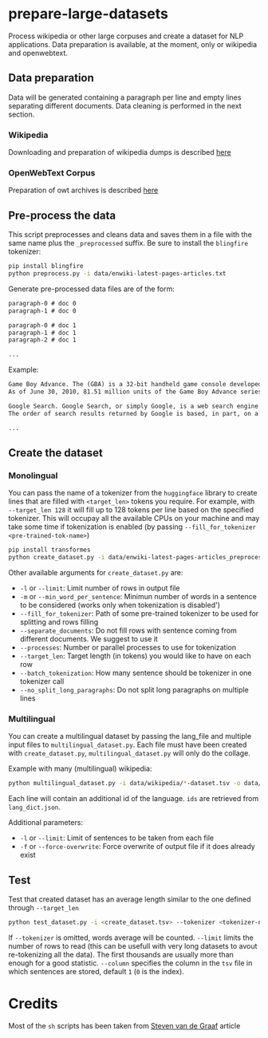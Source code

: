 # prepare-large-datasets
Process wikipedia or other large corpuses and create a dataset for NLP applications. Data preparation is available, at the moment, only or wikipedia and openwebtext.

## Data preparation

Data will be generated containing a paragraph per line and empty lines separating different documents. Data cleaning is performed in the next section.

### Wikipedia
Downloading and preparation of wikipedia dumps is described [here](wikipedia/)

### OpenWebText Corpus
Preparation of owt archives is described [here](openwebtext/)


## Pre-process the data

This script preprocesses and cleans data and saves them in a file with the same name plus the `_preprocessed` suffix. Be sure to install the `blingfire` tokenizer:

```bash
pip install blingfire
python preprocess.py -i data/enwiki-latest-pages-articles.txt
```

Generate pre-processed data files are of the form:
```txt
paragraph-0 # doc 0
paragraph-1 # doc 0

paragraph-0 # doc 1
paragraph-1 # doc 1
paragraph-2 # doc 1

...
```

Example:
```txt
Game Boy Advance. The (GBA) is a 32-bit handheld game console developed, manufactured and marketed by Nintendo as the successor to the Game Boy Color. It was released in Japan on March 21, 2001, in North America on June 11, 2001, in Australia and Europe on June 22, 2001, and in mainland China on June 8, 2004 as iQue Game Boy Advance. The GBA is part of the sixth generation of video game consoles. The original model does not have an illuminated screen; Nintendo addressed that with the release of a redesigned model with a frontlit screen, the Game Boy Advance SP, in 2003. A newer revision of the redesign was released in 2005, with a backlit screen. The final redesign, the Game Boy Micro, was released in 2005.
As of June 30, 2010, 81.51 million units of the Game Boy Advance series have been sold worldwide. Its successor, the Nintendo DS, was released in November 2004 and is backward compatible with Game Boy Advance software.

Google Search. Google Search, or simply Google, is a web search engine developed by Google LLC. It is the most used search engine on the World Wide Web across all platforms, with 92.62% market share as of June 2019, handling more than 5.4 billion searches each day.
The order of search results returned by Google is based, in part, on a priority rank system called "PageRank". Google Search also provides many different options for customized search, using symbols to include, exclude, specify or require certain search behavior, and offers specialized interactive experiences, such as flight status and package tracking, weather forecasts, currency, unit, and time conversions, word definitions, and more.

...
```


## Create the dataset

### Monolingual

You can pass the name of a tokenizer from the `huggingface` library to create lines that are filled with `<target_len>` tokens you require. For example, with `--target_len 128` it will fill up to 128 tokens per line based on the specified tokenizer. This will occupay all the available CPUs on your machine and may take some time if tokenization is enabled (by passing `--fill_for_tokenizer <pre-trained-tok-name>`)

```bash
pip install transformes
python create_dataset.py -i data/enwiki-latest-pages-articles_preprocessed.txt -o data/enwiki-latest-pages-articles_preprocessed_dense_bert_128.tsv --fill_for_tokenizer bert-base-cased --target_len 128 --separate_documents
```

Other available arguments for `create_dataset.py` are:
- `-l` or `--limit`: Limit number of rows in output file
- `-m` or `--min_word_per_sentence`: Minimun number of words in a sentence to be considered (works only when tokenization is disabled')
- `--fill_for_tokenizer`: Path of some pre-trained tokenizer to be used for splitting and rows filling
- `--separate_documents`: Do not fill rows with sentence coming from different documents. We suggest to use it
- `--processes`: Number or parallel processes to use for tokenization
- `--target_len`: Target length (in tokens) you would like to have on each row
- `--batch_tokenization`: How many sentence should be tokenizer in one tokenizer call
- `--no_split_long_paragraphs`: Do not split long paragraphs on multiple lines

### Multilingual

You can create a multilingual dataset by passing the lang_file and multiple input files to `multilingual_dataset.py`. Each file must have been created with `create_dataset.py`, `multilingual_dataset.py` will only do the collage.

Example with many (multilingual) wikipedia:
```bash
python multilingual_dataset.py -i data/wikipedia/*-dataset.tsv -o data/wikipedia/multilingual-dataset.tsv --lang_file wikipedia/lang_maps/lang_dict.json
```

Each line will contain an additional id of the language. `ids` are retrieved from `lang_dict.json`.

Additional parameters:
- `-l` or `--limit`: Limit of sentences to be taken from each file
- `-f` or `--force-overwrite`: Force overwrite of output file if it does already exist


## Test
Test that created dataset has an average length similar to the one defined through `--target_len`
```bash
python test_dataset.py -i <create_dataset.tsv> --tokenizer <tokenizer-name> --limit 10000 --column 1
```
If `--tokenizer` is omitted, words average will be counted. `--limit` limits the number of rows to read (this can be usefull with very long datasets to avout re-tokenizing all the data). The first thousands are usually more than enough for a good statistic. `--column` specifies the column in the `tsv` file in which sentences are stored, default `1` (`0` is the index).


# Credits

Most of the `sh` scripts has been taken from [Steven van de Graaf](https://towardsdatascience.com/pre-processing-a-wikipedia-dump-for-nlp-model-training-a-write-up-3b9176fdf67) article
